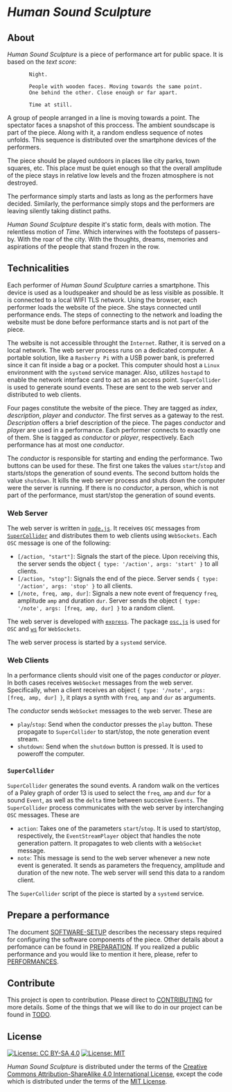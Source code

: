 # *Human Sound Sculpture*

## About
*Human Sound Sculpture* is a piece of performance art for public space. It is based on the *text score*:
```
	   Night.

	   People with wooden faces. Moving towards the same point.
	   One behind the other. Close enough or far apart.

	   Time at still.
```

A group of people arranged in a line is moving towards a point.
The spectator faces a snapshot of this proccess. The ambient soundscape is part of the piece.
Along with it, a random endless sequence of notes unfolds. This sequence is distributed over
the smartphone devices of the performers.

The piece should be played outdoors in places like city parks, town squares, etc.
This place must be quiet enough so that the overall amplitude of the piece stays in relative low
levels and the frozen atmosphere is not destroyed.

The performance simply starts and lasts as long as the performers have decided. Similarly, the
performance simply stops and the performers are leaving silently taking distinct paths.

*Human Sound Sculpture* despite it's static form, deals with motion. The relentless motion of
*Time*. Which interwines with the footsteps of passers-by. With the roar of the city. With the
thoughts, dreams, memories and aspirations of the people that stand frozen in the row.

## Technicalities
Each performer of *Human Sound Sculpture* carries a smartphone. This device is used as a loudspeaker
and should be as less visible as possible. It is connected to a local WIFI TLS network. Using
the browser, each performer loads the website of the piece. She stays connected
until performance ends. The steps of connecting to the network and loading the
website must be done before performance starts and is not part of the piece.

The website is not accessible throught the `Internet`. Rather, it is served on a local network.
The web server process runs on a dedicated computer. A portable solution, like a `Rasberry Pi` with a USB power bank,
is preferred since it can fit inside a bag or a pocket. This computer should host a `Linux` environment
with the `systemd` service manager. Also, utilizes `hostapd` to enable the network interface card
to act as an access point. `SuperCollider` is used to generate sound events. These are sent to the
web server and distributed to web clients.

Four pages constitute the website of the piece. They are tagged as *index*, *description*,
*player* and *conductor*. The first serves as a gateway to the rest. *Description* offers a brief
description of the piece. The pages *conductor* and *player* are used in a performance. Each performer
connects to exactly one of them. She is tagged as *conductor* or *player*, respectively.
Each performance has at most one *conductor*.

The *conductor* is responsible for starting and ending the performance. Two buttons can be used for
these. The first one takes the values `start`/`stop` and starts/stops the generation of sound events.
The second buttom holds the value `shutdown`. It kills the web server process and shuts down the
computer were the server is running. If there is no *conductor*, a person, which is not part of
the performance, must start/stop the generation of sound events.

### Web Server
The web server is written in [`node.js`](https://nodejs.org/en/). It receives `OSC` messages from
[`SuperCollider`](http://supercollider.github.io/) and distributes them to web clients using `WebSockets`. Each `OSC` message is one
of the following:

- `[/action, "start"]`: Signals the start of the piece. Upon receiving this, the server sends
			the object `{ type: '/action', args: 'start' }` to all clients.
- `[/action, "stop"]`: Signals the end of the piece. Server sends `{ type: '/action', args: 'stop' }`
			to all clients.
- `[/note, freq, amp, dur]`: Signals a new note event of frequency `freq`, amplitude `amp` and duration
			`dur`. Server sends the object `{ type: '/note', args: [freq, amp, dur] }` to a random client.

The web server is developed with [`express`](https://expressjs.com/). The package [`osc.js`](https://github.com/colinbdclark/osc.js/) is used for `OSC` and
[`ws`](https://github.com/websockets/ws) for `WebSockets`.

The web server process is started by a `systemd` service.

### Web Clients
In a performance clients should visit one of the pages *conductor* or *player*. In both cases receives
`WebSocket` messages from the web server. Specifically, when a client receives an object
`{ type: '/note', args: [freq, amp, dur] }`, it plays a synth with `freq`, `amp` and `dur` as arguments.

The *conductor* sends `WebSocket` messages to the web server. These are
- `play`/`stop`: Send when the conductor presses the `play` button. These propagate to `SuperCollider` to
	start/stop, the note generation event stream.
- `shutdown`: Send when the `shutdown` button is pressed. It is used to poweroff the computer.
### `SuperCollider`
`SuperCollider` generates the sound events. A random walk on the
vertices of a Paley graph of order 13 is used to select the `freq`, `amp` and `dur` for a sound
`Event`, as well as the `delta` time between succesive `Events`. The `SuperCollider` process
communicates with the web server by interchanging `OSC` messages. These are
- `action`: Takes one of the parameters `start`/`stop`. It is used to start/stop, respectively, the
  `EventStreamPlayer` object that handles the note generation pattern. It propagates to web clients
  with a `WebSocket` message.
- `note`: This message is send to the web server whenever a new note event is generated. It sends as
  parameters the frequency, amplitude and duration of the new note. The web server will send this data
  to a random client.

The `SuperCollider` script of the piece is started by a `systemd` service.

## Prepare a performance
The document [SOFTWARE-SETUP](SOFTWARE-SETUP.md) describes the necessary steps required for configuring
the software components of the piece. Other details about a perfomance can be found in
[PREPARATION](PREPARATION.md). If you realized a public performance and you would like
to mention it here, please, refer to [PERFORMANCES](PERFORMANCES.md).

## Contribute
This project is open to contribution. Please direct to [CONTRIBUTING](CONTRIBUTING.md) for more details.
Some of the things that we will like to do in our project can be found in [TODO](TODO.org).

## License
[![License: CC BY-SA 4.0](https://licensebuttons.net/l/by-sa/4.0/80x15.png)](https://creativecommons.org/licenses/by-sa/4.0/)
[![License: MIT](https://img.shields.io/badge/License-MIT-yellow.svg)](https://opensource.org/licenses/MIT)

*Human Sound Sculpture* is distributed under the terms of the
[Creative Commons Attribution-ShareAlike 4.0 International License](https://creativecommons.org/licenses/by-sa/4.0/legalcode),
except the code which is
distributed under the terms of the [MIT License](MIT-LICENSE.md).
